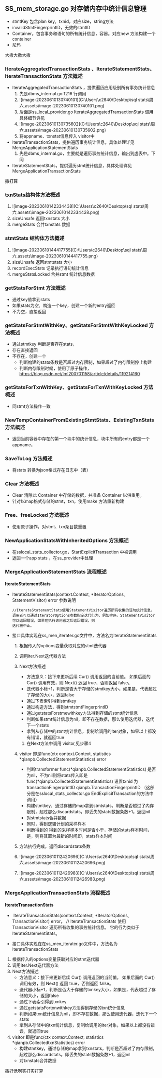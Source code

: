 ## SS_mem_storage.go 对存储内存中统计信息管理

- stmtKey 包含plan key，txnid。对应size，string方法
- invalidStmtFingerprintID，无效的stmtID
- Container，包含事务和语句的所有统计信息，容器。对应new 方法构建一个container
- 尼玛

大撒大撒大撒



### IterateAggregatedTransactionStats 、IterateStatementStats、IterateTransactionStats 方法概述

- IterateAggregatedTransactionStats ，提供遍历应用级别所有事务统计信息
  1.   先是dbms_internal.go  1216 行调用
  2. ![image-20230610130740101](C:\Users\c2640\Desktop\sql stats\周六.assets\image-20230610130740101.png)
  3.   后面是ss_local_provider.go  IterateAggregatedTransactionStats 调用 具体细节详见
  4. ![image-20230610130735602](C:\Users\c2640\Desktop\sql stats\周六.assets\image-20230610130735602.png)
  5. 将appname、txnstat信息传入 visitor中
- IterateTransactionStats，提供遍历事务统计信息，具体处理详见MergeApplicationStatementStats 
  1. ​    先是dbms_internal.go，主要就是遍历事务统计信息，输出到虚表中。下同
- IterateStatementStats，提供遍历stmt统计信息，具体处理详见MergeApplicationTransactionStats 



撒打算



### txnStats结构体方法概述

1. ![image-20230610142334438](C:\Users\c2640\Desktop\sql stats\周六.assets\image-20230610142334438.png)
2. sizeUnsafe 返回txnstats 大小
3. mergeStats 合并txnstats 数据



### stmtStats 结构体方法概述

1. ![image-20230610144417755](C:\Users\c2640\Desktop\sql stats\周六.assets\image-20230610144417755.png)
2. sizeUnsafe 返回stmtstats 大小
3. recordExecStats 记录执行语句统计信息
4. mergeStatsLocked 合并stmt 统计信息数据



### getStatsForStmt 方法概述

- 通过key值拿到stats
- 如果stats为空，构造一个key，创建一个新的entry返回
- 不为空，直接返回



### getStatsForStmtWithKey、getStatsForStmtWithKeyLocked 方法概述

- 通过stmtkey 判断是否存在stats，
- 存在直接返回
- 不存在，创建一个
  -   判断构建的stats条数是否超过内存限制，如果超过了内存限制停止构建
  -  判断内存限制时候，使用了原子操作，https://blog.csdn.net/lml200701158/article/details/119214160



### getStatsForTxnWithKey、getStatsForTxnWithKeyLocked 方法概述

- 同stmt方法操作一致

### NewTempContainerFromExistingStmtStats、ExistingTxnStats方法概述

- 返回当前容器中存在的第一个块中的统计信息，块中所有的entry都是一个appname，



### SaveToLog 方法概述

- 将stats 转换为json格式存在日志中（表）



### Clear 方法概述

- Clear 清除此 Container 中存储的数据，并准备 Container 以供重用。
- 针对以map格式存储的stmt，txn，使用make 方法重新构建



### Free、freeLocked 方法概述

- 使用原子操作，对stmt、txn条目数重置

### NewApplicationStatsWithInheritedOptions 方法概述

- 在sslocal_stats_collector.go，StartExplicitTransaction 中被调用
- 返回一个app stats ，在ss_provider中处理

### MergeApplicationStatementStats 流程概述

#### IterateStatementStats

- IterateStatementStats(context.Context, *IteratorOptions, StatementVisitor) error 参数说明

  ```
  //IterateStatementStats使用StatementVisitor遍历所有收集的语句统计信息。调用者可以通过IteratorOptions参数指定迭代行为，例如排序。StatementVisitor可以返回错误，如果在执行访问者之后返回错误，则
  迭代被中止。
  ```



- 接口具体实现在ss_men_iterater.go文件中，方法名为IterateStatementStats

  1. 根据传入的options变量获取对应的stmt迭代器

  2. 调用iter.Next迭代器方法

  3. Next方法描述

     - 方法意义：接下来更新后续 Cur() 调用返回的当前值。 如果后面的 Cur() 调用有效，则 Next() 返回 true，否则返回 false。
     -  迭代器小标+1，判断是否大于存储的stmtkey大小，如果是，代表超过了存储的大小，返回false
     - 通过下表索引得到stmtkey
     - 通过构造方法，得到stmtstmtFingerprintID
     - 通过getstatsForstmewithkey方法得到存储的stmt统计信息
     - 判断如果stmt统计信息为nil，即不存在数据，那么使用迭代器，迭代下一个stats
     - 拿到从存储中的stmt统计信息，复制给调用的iter对象，如果以上都没有错误，就返回true

     1. 在Next方法中调用 visitor,见步骤4

  4. visitor 即是func(ctx context.Context, statistics *qianpb.CollectedStatementStatistics) error

     -  判断transformer func(*qianpb.CollectedStatementStatistics) 是否为nil，不为nil则将stats传入即是 func(*qianpb.CollectedStatementStatistics) 设置txnid  为 transactionFingerprintID qianpb.TransactionFingerprintID （这部分是在sslocal_stats_collector.go  EndExplicitTransaction的方法中调用）
     -  构建stmtkey，通过存储的map拿到stmtstats，判断是否超过了内存限制，超过那么discardstats，即丢失的stats数据条数+1，返回nil
     - 对stmtstats合并数据
     - 同时，得到逻辑计划的采样样本
     - 判断得到的 得到的采样样本时间是否小于，存储的stats样本时间，是，则将其置为最新的时间即，stats样本时间

  5. 方法执行完成，返回discardstats条数

  6. ![image-20230610112420696](C:\Users\c2640\Desktop\sql stats\周六.assets\image-20230610112420696.png)

  7. ![image-20230610112426983](C:\Users\c2640\Desktop\sql stats\周六.assets\image-20230610112426983.png)





### MergeApplicationTransactionStats 流程概述

#### IterateTransactionStats

- ​	IterateTransactionStats(context.Context, *IteratorOptions, TransactionVisitor) error，	// IterateTransactionStats 使用 TransactionVisitor 遍历所有收集的事务统计信息。 它的行为类似于 IterateStatementStats。

-  接口具体实现在在ss_men_iterater.go文件中，方法名为IterateTransactionStats

  1.  根据传入的options变量获取对应的stmt迭代器
  2. 调用iter.Next迭代器方法
  3. Next方法描述
     -  方法意义：接下来更新后续 Cur() 调用返回的当前值。 如果后面的 Cur() 调用有效，则 Next() 返回 true，否则返回 false。
     - 迭代器小标+1，判断是否大于存储的txnkey大小，如果是，代表超过了存储的大小，返回false
     - 通过下表索引得到txnkey
     - 通过getstatsFortxnwithkey方法得到存储的txn统计信息
     - 判断如果txn统计信息为nil，即不存在数据，那么使用迭代器，迭代下一个stats
     - 拿到从存储中的txn统计信息，复制给调用的iter对象，如果以上都没有错误，就返回true
  4. visitor 即是func(ctx context.Context, statistics *qianpb.CollectedtxnStatistics) error 
     -   构建stmtkey，通过存储的map拿到txnstats，判断是否超过了内存限制，超过那么discardstats，即丢失的stats数据条数+1，返回nil
     - 对txnstats合并数据





  撒好低啊实打实打算
